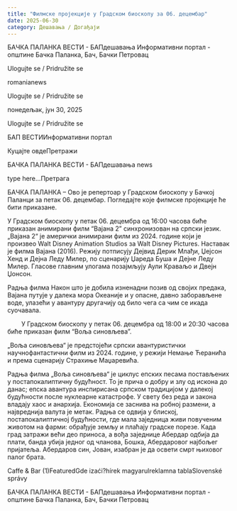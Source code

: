 ```yaml
---
title: "Филмске пројекције у Градском биоскопу за 06. децембар"
date: 2025-06-30
category: Дешавања / Догађаји
---
```


БАЧКА ПАЛАНКА ВЕСТИ - БАПдешавања Информативни портал - општине Бачка Паланка, Бач, Бачки Петровац

Ulogujte se / Pridružite se

romanianews

Ulogujte se / Pridružite se

понедељак, јун 30, 2025

Ulogujte se / Pridružite se

БАП ВЕСТИИнформативни портал

Куцајте овдеПретражи

БАЧКА ПАЛАНКА ВЕСТИ - БАПдешавања news

type here...Претрага

БАЧКА ПАЛАНКА – Ово је репертоар у Градском биоскопу у Бачкој Паланци за петак 06. децембар. Погледајте које филмске пројекције ће бити приказане.

У Градском биоскопу у петак 06. децембра од 16:00 часова биће приказан анимирани филм “Вајана 2” синхронизован на српски језик.
„Вајана 2“ је амерички анимирани филм из 2024. године који је произвео Walt Disney Animation Studios за Walt Disney Pictures. Наставак је филма Вајана (2016). Режију потписују Дејвид Дерик Млађи, Џејсон Хенд и Дејна Леду Милер, по сценарију Џареда Буша и Дејне Леду Милер. Гласове главним улогама позајмљују Аули Краваљо и Двејн Џонсон.





Радња филма
Након што је добила изненадни позив од својих предака, Вајана путује у далека мора Океаније и у опасне, давно заборављене воде, улазећи у авантуру другачију од било чега са чим се икада суочавала.
 


 
 
 
 
У Градском биоскопу у петак 06. децембра од 18:00 и 20:30 часова биће приказан филм “Воља синовљева”.


„Воља синовљева“ је предстојећи српски авантуристички научнофантастични филм из 2024. године, у режији Немање Ћеранића и према сценарију Страхиње Маџаревића.

Радња филма
„Воља синовљева“ је циклус епских песама постављених у постапокалиптичну будућност. То је прича о добру и злу од искона до данас; епска авантура инспирисана српском традицијом у далекој будућности после нуклеарне катастрофе. У свету без реда и закона владају хаос и анархија. Економија се заснива на робној размени, а највреднија валута је метак.
Радња се одвија у блиској, постапокалиптичној будућности, где мала заједница живи повученим животом на фарми: обрађује земљу и плаћају градске порезе. Када град затражи већи део приноса, а вођа заједнице Абердар одбија да плати, банда убија једног од чланова, Бошка, Абердаровог најбољег пријатеља. Абердаров син, Јован, изабран је да освети смрт њиховог палог брата.

Caffe & Bar (1)FeaturedGde izaći?hírek magyarulreklamna tablaSlovenské správy

БАЧКА ПАЛАНКА ВЕСТИ - БАПдешавања Информативни портал - општине Бачка Паланка, Бач, Бачки Петровац
